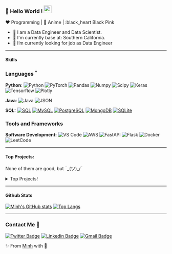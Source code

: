 ### 👋 Hello World !  <img src="https://github.com/TheDudeThatCode/TheDudeThatCode/blob/master/Assets/Earth.gif" width="24px">

<!--
**minh14496/minh14496** is a ✨ _special_ ✨ repository because its `README.md` (this file) appears on your GitHub profile.

Here are some ideas to get you started:

- 🔭 I’m currently working on ...
- 🌱 I’m currently learning ...
- 👯 I’m looking to collaborate on ...
- 🤔 I’m looking for help with ...
- 💬 Ask me about ...
- 📫 How to reach me: ...
- 😄 Pronouns: ...
- ⚡ Fun fact: ...
-->

:heart: Programming | :blue_heart: Anime | :black_heart Black Pink

- 🔭 I am a Data Engineer and Data Scientist. 
- 🌱 I'm currently base at: Southern California.
- 💼 I’m currently looking for job as Data Engineer

-----

#### Skills

### Languages <sup>*</sup>

  **Python**:
  ![Python](https://img.shields.io/badge/Python-3776AB?style=for-the-badge&logo=python&logoColor=white)
  ![PyTorch](https://img.shields.io/badge/PyTorch-EE4C2C?style=for-the-badge&logo=PyTorch&logoColor=white)
  ![Pandas](https://img.shields.io/badge/Pandas-2C2D72?style=for-the-badge&logo=pandas&logoColor=white)
  ![Numpy](https://img.shields.io/badge/Numpy-777BB4?style=for-the-badge&logo=numpy&logoColor=white)
  ![Scipy](	https://img.shields.io/badge/scikit_learn-F7931E?style=for-the-badge&logo=scikit-learn&logoColor=white)
  ![Keras](https://img.shields.io/badge/Keras-D00000?style=for-the-badge&logo=Keras&logoColor=white)
  ![Tensorflow](https://img.shields.io/badge/TensorFlow-FF6F00?style=for-the-badge&logo=TensorFlow&logoColor=white)
  ![Plotly](https://img.shields.io/badge/Plotly-239120?style=for-the-badge&logo=plotly&logoColor=white)

  **Java**: 
  ![Java](https://img.shields.io/badge/Java-ED8B00?style=for-the-badge&logo=java&logoColor=white)
  ![JSON](	https://img.shields.io/badge/json-5E5C5C?style=for-the-badge&logo=json&logoColor=white)
  
  **SQL:**
  [![SQL](https://img.shields.io/badge/-SQL-orange?style=flat&logo=sql&link=https://github.com/minh14496)](https://github.com/minh14496)
  [![MySQL](https://img.shields.io/badge/MySQL-00000F?style=for-the-badge&logo=mysql&logoColor=white&link=https://github.com/minh14496)](https://github.com/minh14496)
  [![PostgreSQL](https://img.shields.io/badge/PostgreSQL-316192?style=for-the-badge&logo=postgresql&logoColor=white&link=https://github.com/minh14496)](https://github.com/minh14496)
  [![MongoDB](https://img.shields.io/badge/MongoDB-4EA94B?style=for-the-badge&logo=mongodb&logoColor=white&link=https://github.com/minh14496)](https://github.com/minh14496)
  [![SQLite](https://img.shields.io/badge/SQLite-07405E?style=for-the-badge&logo=sqlite&logoColor=white&link=https://github.com/minh14496)](https://github.com/minh14496)

### Tools and Frameworks

**Software Development:**
![VS Code](	https://img.shields.io/badge/Visual_Studio_Code-0078D4?style=for-the-badge&logo=visual%20studio%20code&logoColor=white)
![AWS](https://img.shields.io/badge/Amazon_AWS-232F3E?style=for-the-badge&logo=amazon-aws&logoColor=white)
![FastAPI](https://img.shields.io/badge/fastapi-109989?style=for-the-badge&logo=FASTAPI&logoColor=white)
![Flask](https://img.shields.io/badge/Flask-000000?style=for-the-badge&logo=flask&logoColor=white)
![Docker](https://img.shields.io/badge/Docker-2CA5E0?style=for-the-badge&logo=docker&logoColor=white)
![LeetCode](https://img.shields.io/badge/-LeetCode-FFA116?style=for-the-badge&logo=LeetCode&logoColor=black)


-----

#### Top Projects:

None of them are good, but ¯\_(ツ)_/¯
<details>
  <summary>Top Projects!</summary>
    
   - [Dagpi](https://dagpi.xyz) : Full stack api built with rust, postgres, redis, python and typescript with Full frontend dashboard and  full monitoring. Also 2 api wrappers for it.
    
   - [Dagbot](https://dagbot.daggy.tech): discord bot with website and feedback along with large fully customisable interface using Postgres and discord.py
    
   - [R.Daggy](https://github.com/Daggy1234/r.daggy): Private discord bot for my server with rust
    
   - [New York Pizza](https://github.com/Daggy1234/NewYorkPizza): A data science study that uses Data analysis and ML to predict the best place to open a pizza shop
 
</details>

-----

#### Github Stats
[![Minh's GitHub stats](https://github-readme-stats.vercel.app/api?username=minh14496&theme=dark)](https://github.com/minh14496/github-readme-stats)
[![Top Langs](https://github-readme-stats.vercel.app/api/top-langs/?username=minh14496&layout=compact&theme=dark)](https://github.com/anuraghazra/github-readme-stats)
  
-----

###  Contact Me :speech_balloon:
[![Twitter Badge](https://img.shields.io/badge/-@MinhNhatNguyen3-1ca0f1?style=flat-square&labelColor=1ca0f1&logo=twitter&logoColor=white&link=https://twitter.com/MinhNhatNguyen3)](https://twitter.com/MinhNhatNguyen3) [![Linkedin Badge](https://img.shields.io/badge/-minhnguyen-blue?style=flat-square&logo=Linkedin&logoColor=white&link=https://www.linkedin.com/in/minhnguyen496/)](https://www.linkedin.com/in/minhnguyen496/)
[![Gmail Badge](https://img.shields.io/badge/-minh14496@gmail.com-c14438?style=flat-square&logo=Gmail&logoColor=white&link=mailto:minh14496@gmail.com)](mailto:minh14496@gmail.com)

✨ From [Minh](https://github.com/minh14496) with 💖
